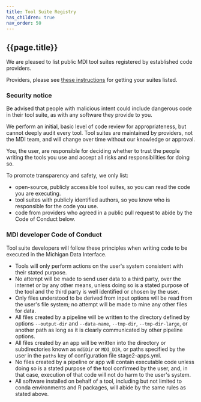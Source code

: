 ```yaml
---
title: Tool Suite Registry
has_children: true
nav_order: 50
---
```


## {{page.title}}

We are pleased to list public MDI tool suites registered by 
established code providers. 

Providers, please see 
[these instructions](/mdi-suite-template/docs/suite_sharing.html#add-your-public-tools-to-the-mdi-suite-registry)
for getting your suites listed.

### Security notice
Be advised that people with malicious intent
could include dangerous code in their tool suite, as
with any software they provide to you. 

We perform an initial, basic level of code review for appropriateness,
but cannot deeply audit every tool. Tool suites are maintained by providers,
not the MDI team, and will change over time without our knowledge or approval.

You, the user, are 
responsible for deciding whether to trust the people writing
the tools you use and accept all risks and responsibilities for doing so.

To promote transparency and safety, we only list:

- open-source, publicly accessible tool suites, so you can read the
code you are executing.
- tool suites with publicly identified authors, so you
 know who is responsible for the code you use.
- code from providers who agreed in a public pull request to abide
by the Code of Conduct below.

### MDI developer Code of Conduct

Tool suite developers will follow these principles when writing code
to be executed in the Michigan Data Interface.

- Tools will only perform actions on the user's system consistent with
their stated purpose. 
- No attempt will be made to send user data to a third party,
over the internet or by any other means, unless doing so is a stated
purpose of the tool and the third party is well identified or chosen
by the user.
- Only files understood to be derived from input options will be 
read from the user's file system; no attempt will be made to mine 
any other files for data.
- All files created by a pipeline will be written to the directory defined by
options `--output-dir` and `--data-name`, `--tmp-dir`, `--tmp-dir-large`, or 
another path as long as it is clearly communicated by other pipeline options. 
- All files created by an app will be written into the directory or subdirectories
known as `mdiDir` or `MDI_DIR`, or paths specified by the user in the `paths` key of configuration file stage2-apps.yml.
- No files created by a pipeline or app will contain executable code unless doing so is a stated purpose of the tool confirmed by the user, and, in that case, execution of that code will not do harm to the user's system.
- All software installed on behalf of a tool, including but not limited to conda
environments and R packages, will abide by the same rules as stated above.

